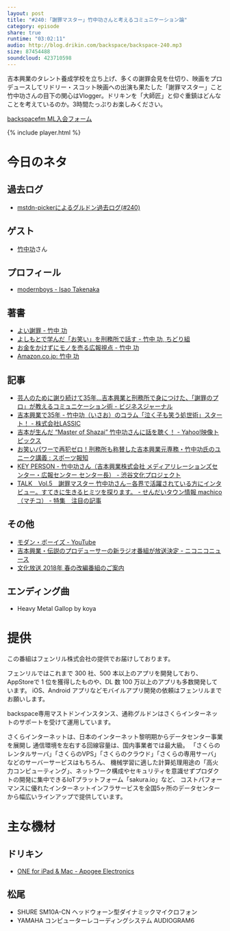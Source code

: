 ```yaml
---
layout: post
title: "#240:「謝罪マスター」竹中功さんと考えるコミュニケーション論"
category: episode
share: true
runtime: "03:02:11"
audio: http://blog.drikin.com/backspace/backspace-240.mp3
size: 87454488
soundcloud: 423710598
---
```


吉本興業のタレント養成学校を立ち上げ、多くの謝罪会見を仕切り、映画をプロデュースしてリドリー・スコット映画への出演も果たした「謝罪マスター」こと竹中功さんの目下の関心はVlogger。ドリキンを「大師匠」と仰ぐ重鎮はどんなことを考えているのか。3時間たっぷりお楽しみください。

[backspacefm ML入会フォーム](http://backspace.us11.list-manage.com/subscribe?u=09c933bd3997c1d16dbed156a&id=84b6529b91)

{% include player.html %}

# 今日のネタ

## 過去ログ
* [mstdn-pickerによるグルドン過去ログ(#240)](https://rbtnn.github.io/mstdn-picker/?instance=mstdn.guru&since_id=99776537902361047&max_id=99777252817575385)

## ゲスト
* [竹中功](https://www.facebook.com/osaka.takenaka)さん

## プロフィール
* [modernboys - Isao Takenaka](https://www.mdnboys.com/profile)

## 著書
* [よい謝罪 - 竹中 功](https://www.amazon.co.jp/dp/B01N8WPJVZ/ref=dp-kindle-redirect?_encoding=UTF8&btkr=1)
* [よしもとで学んだ「お笑い」を刑務所で話す - 竹中 功, ちどり組](https://www.amazon.co.jp/%E3%82%88%E3%81%97%E3%82%82%E3%81%A8%E3%81%A7%E5%AD%A6%E3%82%93%E3%81%A0%E3%80%8C%E3%81%8A%E7%AC%91%E3%81%84%E3%80%8D%E3%82%92%E5%88%91%E5%8B%99%E6%89%80%E3%81%A7%E8%A9%B1%E3%81%99-%E7%AB%B9%E4%B8%AD-%E5%8A%9F/dp/4931344437/ref=as_li_ss_tl?ie=UTF8&linkCode=sl1&tag=jq-22&linkId=171b9c0f4b04a3be403bf495d22ae7b1)
* [お金をかけずにモノを売る広報視点 - 竹中 功](https://www.amazon.co.jp/%E3%81%8A%E9%87%91%E3%82%92%E3%81%8B%E3%81%91%E3%81%9A%E3%81%AB%E3%83%A2%E3%83%8E%E3%82%92%E5%A3%B2%E3%82%8B%E5%BA%83%E5%A0%B1%E8%A6%96%E7%82%B9-%E7%AB%B9%E4%B8%AD-%E5%8A%9F/dp/476678619X/ref=as_li_ss_tl?s=books&ie=UTF8&qid=1521531573&sr=1-1&linkCode=sl1&tag=jq-22&linkId=2f37209f00dee07b9f1dceb88c6f9311)
* [Amazon.co.jp: 竹中 功](https://www.amazon.co.jp/%E6%9C%AC-%E7%AB%B9%E4%B8%AD-%E5%8A%9F/s?ie=UTF8&page=1&rh=n%3A465392%2Cp_27%3A%E7%AB%B9%E4%B8%AD%20%E5%8A%9F)

## 記事
* [芸人のために謝り続けて35年…吉本興業と刑務所で身につけた、「謝罪のプロ」が教えるコミュニケーション術 - ビジネスジャーナル](http://biz-journal.jp/2017/09/post_20522.html)
* [吉本興業で35年 - 竹中功（いさお）のコラム「泣く子も笑う処世術」スタート！ - 株式会社LASSIC](http://www.lassic.co.jp/media/column/isao_1/)
* [吉本が生んだ “Master of Shazai” 竹中功さんに話を聴く！ - Yahoo!映像トピックス](https://videotopics.yahoo.co.jp/video/stove/99827)
* [お笑いパワーで再犯ゼロ！刑務所も称賛した吉本興業元専務・竹中功氏のユニーク講義 : スポーツ報知](http://www.hochi.co.jp/topics/serial/CO019592/20170818-OHT1T50074.html)
* [KEY PERSON - 竹中功さん（吉本興業株式会社 メディアリレーションズセンター・広報センター センター長） - 渋谷文化プロジェクト](https://www.shibuyabunka.com/keyperson.php?id=6)
* [TALK　Vol.5　謝罪マスター 竹中功さん－各界で活躍されている方にインタビュー。すてきに生きるヒミツを探ります。 - せんだいタウン情報 machico（マチコ） - 特集　注目の記事](http://machico.mu/special/detail/456)

## その他
* [モダン・ボーイズ - YouTube](https://www.youtube.com/channel/UCMx1ZYgmo7XvOBWLc53kQ3w)
* [吉本興業・伝説のプロデューサーの新ラジオ番組が放送決定 - ニコニコニュース](http://news.nicovideo.jp/watch/nw3394787)
* [文化放送 2018年 春の改編番組のご案内](http://www.joqr.co.jp/new1804/)

## エンディング曲
* Heavy Metal Gallop by koya

# 提供

この番組はフェンリル株式会社の提供でお届けしております。

フェンリルではこれまで 300 社、500 本以上のアプリを開発しており、AppStoreで 1 位を獲得したものや、DL 数 100 万以上のアプリも多数開発しています。
iOS、Android アプリなどモバイルアプリ開発の依頼はフェンリルまでお願いします。

backspace専用マストドンインスタンス、通称グルドンはさくらインターネットのサポートを受けて運用しています。

さくらインターネットは、日本のインターネット黎明期からデータセンター事業を展開し
通信環境を左右する回線容量は、国内事業者では最大級。
「さくらのレンタルサーバ」「さくらのVPS」「さくらのクラウド」「さくらの専用サーバ」などのサーバーサービスはもちろん、
機械学習に適した計算処理用途の「高火力コンピューティング」、ネットワーク構成やセキュリティを意識せずプロダクトの開発に集中できるIoTプラットフォーム「sakura.io」など、
コストパフォーマンスに優れたインターネットインフラサービスを全国5ヶ所のデータセンターから幅広いラインアップで提供しています。

# 主な機材

## ドリキン
* [ONE for iPad & Mac - Apogee Electronics](http://amzn.to/2DJVyyj)

## 松尾
* SHURE  SM10A-CN ヘッドウォーン型ダイナミックマイクロフォン
* YAMAHA コンピューターレコーディングシステム AUDIOGRAM6

